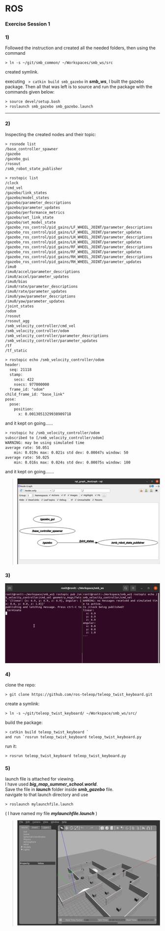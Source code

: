 
# ROS #

### Exercise Session 1

### **1)**

Followed the instruction and created all the needed folders, then using the command   
```
> ln -s ~/git/smb_common/ ~/Workspaces/smb_ws/src
```   
created symlink.

executing ``` > catkin build smb_gazebo``` in ***smb_ws***, I built the gazebo package.
Then all that was left is to source and run the package with the commands given below:   
```
> source devel/setup.bash 
> roslaunch smb_gazebo smb_gazebo.launch
```

<hr>

### **2)**

Inspecting the created nodes and their topic:

```
> rosnode list
/base_controller_spawner
/gazebo
/gazebo_gui
/rosout
/smb_robot_state_publisher
```

```
> rostopic list
/clock
/cmd_vel
/gazebo/link_states
/gazebo/model_states
/gazebo/parameter_descriptions
/gazebo/parameter_updates
/gazebo/performance_metrics
/gazebo/set_link_state
/gazebo/set_model_state
/gazebo_ros_control/pid_gains/LF_WHEEL_JOINT/parameter_descriptions
/gazebo_ros_control/pid_gains/LF_WHEEL_JOINT/parameter_updates
/gazebo_ros_control/pid_gains/LH_WHEEL_JOINT/parameter_descriptions
/gazebo_ros_control/pid_gains/LH_WHEEL_JOINT/parameter_updates
/gazebo_ros_control/pid_gains/RF_WHEEL_JOINT/parameter_descriptions
/gazebo_ros_control/pid_gains/RF_WHEEL_JOINT/parameter_updates
/gazebo_ros_control/pid_gains/RH_WHEEL_JOINT/parameter_descriptions
/gazebo_ros_control/pid_gains/RH_WHEEL_JOINT/parameter_updates
/imu0
/imu0/accel/parameter_descriptions
/imu0/accel/parameter_updates
/imu0/bias
/imu0/rate/parameter_descriptions
/imu0/rate/parameter_updates
/imu0/yaw/parameter_descriptions
/imu0/yaw/parameter_updates
/joint_states
/odom
/rosout
/rosout_agg
/smb_velocity_controller/cmd_vel
/smb_velocity_controller/odom
/smb_velocity_controller/parameter_descriptions
/smb_velocity_controller/parameter_updates
/tf
/tf_static
```

```
> rostopic echo /smb_velocity_controller/odom
header: 
  seq: 21118
  stamp: 
    secs: 422
    nsecs: 977000000
  frame_id: "odom"
child_frame_id: "base_link"
pose: 
  pose: 
    position: 
      x: 0.0013051329938909718
``` 
and it kept on going......

```
> rostopic hz /smb_velocity_controller/odom
subscribed to [/smb_velocity_controller/odom]
WARNING: may be using simulated time
average rate: 50.051
	min: 0.019s max: 0.021s std dev: 0.00047s window: 50
average rate: 50.025
	min: 0.016s max: 0.024s std dev: 0.00075s window: 100
  ```
 and it kept on going.......

> ![alt text](./_1.png)


### **3)**


![alt text](./_2.png)

### **4)**
 clone the repo:
 ```
 > git clone https://github.com/ros-teleop/teleop_twist_keyboard.git
 ```
 create a symlink:
```
> ln -s ~/git/teleop_twist_keyboard/ ~/Workspace/smb_ws/src/
```
build the package:
```
> catkin build teleop_twist_keyboard `
and run `rosrun teleop_twist_keyboard teleop_twist_keyboard.py
```
run it:
```
> rosrun teleop_twist_keyboard teleop_twist_keyboard.py
```
### **5)**

launch file is attached for viewing.   
I have used ***big_map_summer_school.world***.   
Save the file in  ***launch*** folder inside ***smb_gazebo*** file.   
 navigate to that launch directory and use
```
> roslaunch mylaunchfile.launch
```
( I have named my file ***mylaunchfile.launch*** )

> ![alt text](./_3.png)